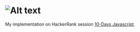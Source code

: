 # ![Alt text](https://hrcdn.net/hackerrank/assets/brand/typemark_60x200-7663393e8fa881c15057b1a46b8e61e3.svg) 


My implementation on HackerRank session [10-Days Javascript](https://www.hackerrank.com/domains/tutorials/10-days-of-javascript). 
